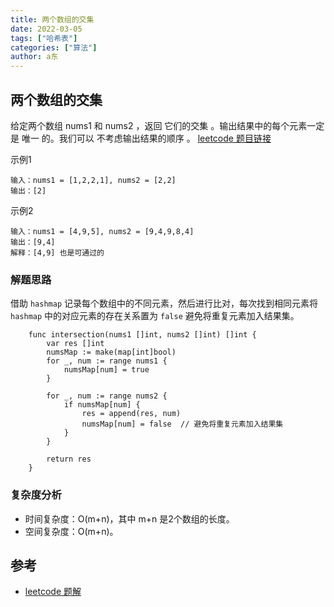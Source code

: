 ```yaml
---
title: 两个数组的交集
date: 2022-03-05
tags: ["哈希表"]
categories: ["算法"]
author: a东
---
```


## 两个数组的交集
给定两个数组 nums1 和 nums2 ，返回 它们的交集 。输出结果中的每个元素一定是 唯一 的。我们可以 不考虑输出结果的顺序 。
[ leetcode 题目链接](https://leetcode-cn.com/problems/intersection-of-two-arrays/)

示例1
```
输入：nums1 = [1,2,2,1], nums2 = [2,2]
输出：[2]
```

示例2
```
输入：nums1 = [4,9,5], nums2 = [9,4,9,8,4]
输出：[9,4]
解释：[4,9] 也是可通过的
```
<!-- more -->

### 解题思路
借助 `hashmap` 记录每个数组中的不同元素，然后进行比对，每次找到相同元素将 `hashmap` 中的对应元素的存在关系置为 `false` 避免将重复元素加入结果集。


```cgo
    func intersection(nums1 []int, nums2 []int) []int {
        var res []int
        numsMap := make(map[int]bool)
        for _, num := range nums1 {
            numsMap[num] = true
        }
    
        for _, num := range nums2 {
            if numsMap[num] {
                res = append(res, num)
                numsMap[num] = false  // 避免将重复元素加入结果集
            }
        }
    
        return res
    }
```


### 复杂度分析
- 时间复杂度：O(m+n)，其中 m+n 是2个数组的长度。
- 空间复杂度：O(m+n)。

## 参考
* [leetcode 题解](https://leetcode-cn.com/problems/intersection-of-two-arrays/solution/liang-ge-shu-zu-de-jiao-ji-by-leetcode-solution/)






